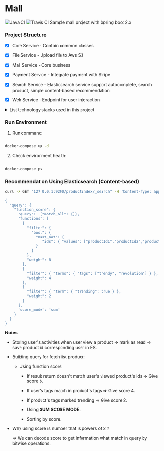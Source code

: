 # Mall
![Java CI](https://github.com/uuhnaut69/mall/workflows/Java%20CI/badge.svg)
![Travis CI](https://travis-ci.com/uuhnaut69/mall-sample.svg?branch=master)
Sample mall project with Spring boot 2.x

<h3>Project Structure</h3>

- [x] Core Service - Contain common classes

- [x] File Service - Upload file to Aws S3

- [x] Mall Service - Core business

- [x] Payment Service - Integrate payment with Stripe

- [x] Search Service - Elasticsearch service support autocomplete, search product, simple content-based recommendation

- [x] Web Service - Endpoint for user interaction

<details>
 <summary> List technology stacks used in this project </summary> 
 <p>
  
   - Spring Boot Framework 2.x (JPA, Security, ...)
   
   - Postgres 10

   - Mapstruct (Bean mapping)

   - Lombok

   - Java stripe (Payment method)

   - Jwt

   - Spring boot mail

   - CDC Embedded Debezium Postgres

   - Elasticsearch (Jest client + ES v6.8.1)

   - Spring cache caffeine
   
   - AWS S3
   
   - Swagger 2
   
   ------ Updating -------
 </p>
</details> 

<h3>Run Environment</h3>

1. Run command:

  ``` bash
  
  docker-compose up -d
  ```

2. Check environment health:

  ```bash
    
  docker-compose ps
```

<h3>Recommendation Using Elasticsearch (Content-based)</h3>

```bash
curl -X GET "127.0.0.1:9200/productindex/_search" -H 'Content-Type: application/json' -d'

{
  "query": {
    "function_score": {
      "query":  {"match_all": {}},
      "functions": [
        {
          "filter": { 
            "bool": {
              "must_not": {
                 "ids": { "values": ["productId1","productId2","productId3"] }
              }
            }
          },
          "weight": 8
        },
        {
          "filter": { "terms": { "tags": ["trendy", "revolution"] } },
          "weight": 4
        },
        {
          "filter": { "term": { "trending": true } },
          "weight": 2
        }
      ],
      "score_mode": "sum"
    }
  }
}
```

**Notes**

 - Storing user's activities when user view a product => mark as read => save product id corresponding user in ES.
 - Building query for fetch list product: 
 
   - Using function score:
   
     - If result return doesn't match user's viewed product's ids => Give score 8.
     
     - If user's tags match in product's tags => Give score 4.
     
     - If product's tags marked trending => Give score 2.
     
     - Using **SUM SCORE MODE**.
     
     - Sorting by score. 
 
 - Why using score is number that is powers of 2 ? 
 
   => We can decode score to get information what match in query by bitwise operations.

